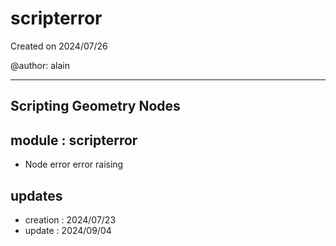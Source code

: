 # scripterror

Created on 2024/07/26

@author: alain

-----------------------------------------------------
Scripting Geometry Nodes
-----------------------------------------------------

module : scripterror
--------------------
- Node error error raising

updates
-------
- creation : 2024/07/23
- update : 2024/09/04